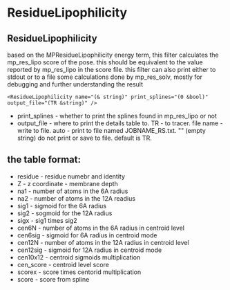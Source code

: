 # ResidueLipophilicity
## ResidueLipophilicity

based on the MPResidueLipophilicity energy term, this filter calculates the mp_res_lipo score of the pose. this should be equivalent to the value reported by mp_res_lipo in the score file. 
this filter can also print either to stdout or to a file some calculations done by mp_res_solv, mostly for debugging and further understanding the result
```
<ResidueLipophilicity name="(& string)" print_splines="(0 &bool)" output_file="(TR &string)" />
```

- print_splines - whether to print the splines found in mp_res_lipo or not
- output_file - where to print the details table to. TR - to tracer. file name - write to file. auto - print to file named JOBNAME_RS.txt. "" (empty string) do not print or save to file. default is TR.

## the table format:
- residue - residue numebr and identity
- Z - z coordinate - membrane depth
- na1 - number of atoms in the 6A radius
- na2 - number of atoms in the 12A readius
- sig1 - sigmoid for the 6A radius
- sig2 - sogmoid for the 12A radius
- sigx - sig1 times sig2
- cen6N - number of atoms in the 6A radius in centroid level
- cen6sig - sigmoid for 6A radius in centroid mode
- cen12N - number of atoms in the 12A radius in centroid level
- cen12sig - sigmoid for 12A radius in centroid mode
- cen10x12 - centroid sigmoids multiplication
- cen_score - centroid level score
- scorex - score times centorid multiplication
- score - score from spline

